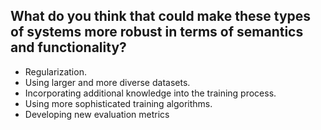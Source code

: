 What do you think that could make these types of systems more robust in terms of semantics and functionality?
-

* Regularization.
* Using larger and more diverse datasets.
* Incorporating additional knowledge into the training process.
* Using more sophisticated training algorithms.
* Developing new evaluation metrics